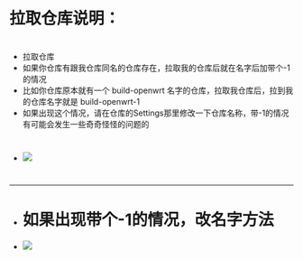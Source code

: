 # 拉取仓库说明：
#
- 拉取仓库
- 如果你仓库有跟我仓库同名的仓库存在，拉取我的仓库后就在名字后加带个-1的情况
- 比如你仓库原本就有一个 build-openwrt 名字的仓库，拉取我仓库后，拉到我的仓库名字就是  build-openwrt-1
- 如果出现这个情况，请在仓库的Settings那里修改一下仓库名称，带-1的情况有可能会发生一些奇奇怪怪的问题的
#
- <img src="https://github.com/danshui-git/shuoming/blob/master/doc/la3.png" />
#
---
- # 如果出现带个-1的情况，改名字方法
- <img src="https://github.com/danshui-git/shuoming/blob/master/doc/la15.png" />
